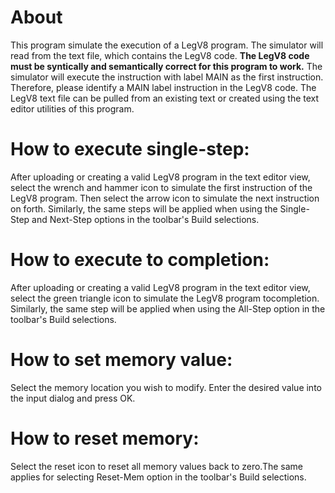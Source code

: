 # About
This program simulate the execution of a LegV8 program. The simulator will read from the text file, which contains the LegV8 code. **The LegV8 code must be syntically and semantically correct for this program to work.** The simulator will execute the instruction with label MAIN as the first instruction. Therefore, please identify a MAIN label instruction in the LegV8 code. The LegV8 text file can be pulled from an existing text or created using the text editor utilities of this program.

# How to execute single-step:
After uploading or creating a valid LegV8 program in the text editor view, select the wrench and hammer icon to simulate the first instruction of the LegV8 program. Then select the arrow icon to simulate the next instruction on forth. Similarly, the same steps will be applied when using the Single-Step and Next-Step options in the toolbar's Build selections.

# How to execute to completion:
After uploading or creating a valid LegV8 program in the text editor view, select the green triangle icon to simulate the LegV8 program tocompletion. Similarly, the same step will be applied when using the All-Step option in the toolbar's Build selections.

# How to set memory value:
Select the memory location you wish to modify. Enter the desired value into the input dialog and press OK.

# How to reset memory:
Select the reset icon to reset all memory values back to zero.The same applies for selecting Reset-Mem option in the toolbar's Build selections.
